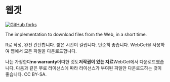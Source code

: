 # 웹겟

[![GitHub forks](https://img.shields.io/github/forks/Tyler887/WebGet?label=Fork&style=social)](https://github.com/Tyler887/WebGet/fork)

The implementation to download files from the Web, in a short time.

R로 작성, 완전 간단합니다. 짧은 시간이 걸립니다. 단순히 좋습니다. WebGet을 사용하여
웹에서 모든 파일을 다운로드합니다.

나는 가정한다**no warranty**어떠한 것도**저작권이 있는 자료**WebGet에서 다운로드했습니다.
다음과 같은 무료 라이선스에 따라 라이선스가 부여된 파일만 다운로드하는 것이 좋습니다.
CC BY-SA.
